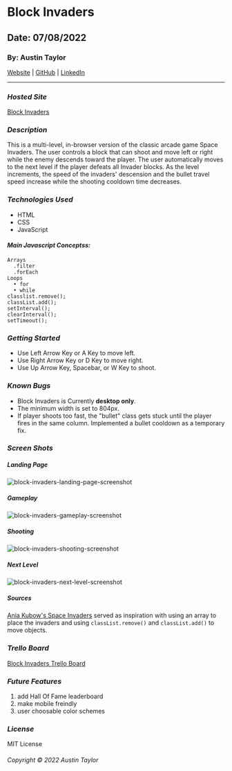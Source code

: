 # Block Invaders

## Date: 07/08/2022

### By: Austin Taylor

[Website](http://wwww.austinryantaylor.com) | [GitHub](https://github.com/austinryantaylor) | [LinkedIn](https://www.linkedin.com/in/austin-taylor-62594823a/)

---

### **_Hosted Site_**

[Block Invaders](https://block-invaders.surge.sh/)

### **_Description_**

This is a multi-level, in-browser version of the classic arcade game Space Invaders. The user controls a block that can shoot and move left or right while the enemy descends toward the player. The user automatically moves to the next level if the player defeats all Invader blocks. As the level increments, the speed of the invaders' descension and the bullet travel speed increase while the shooting cooldown time decreases.

### **_Technologies Used_**

- HTML
- CSS
- JavaScript

#### **_Main Javascript Conceptss:_**
    Arrays
      .filter
      .forEach
    Loops
      • for
      • while
    classlist.remove();
    classList.add();
    setInterval();
    clearInterval();
    setTimeout();

### **_Getting Started_**

- Use Left Arrow Key or A Key to move left.
- Use Right Arrow Key or D Key to move right.
- Use Up Arrow Key, Spacebar, or W Key to shoot.

### **_Known Bugs_**

- Block Invaders is Currently **desktop only**.
- The minimum width is set to 804px.
- If player shoots too fast, the "bullet" class gets stuck until the player fires in the same column. Implemented a bullet cooldown as a temporary fix.

### **_Screen Shots_**
##### Landing Page

![block-invaders-landing-page-screenshot](https://i.imgur.com/djPMugs.png "Landing Page")

##### Gameplay

![block-invaders-gameplay-screenshot](https://i.imgur.com/DZ3vAFo.png "Gameplay")

##### Shooting

![block-invaders-shooting-screenshot](https://i.imgur.com/mX2PHEU.png "Shooting")

##### Next Level

![block-invaders-next-level-screenshot](https://i.imgur.com/VFtAp5q.png "Next Level")

##### **_Sources_**

[Ania Kubow's Space Invaders](https://github.com/kubowania/space-invaders) served as inspiration with using an array to place the invaders and using <code>classList.remove()</code> and <code>classList.add()</code> to move objects.

### ***Trello Board***

[Block Invaders Trello Board](https://trello.com/b/u5EUgnZs/space-invaders)

### ***Future Features***
1. add Hall Of Fame leaderboard
2. make mobile freindly
3. user choosable color schemes

### ***License***

MIT License

###### Copyright &copy; 2022 Austin Taylor